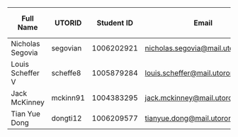 | Full Name | UTORID | Student ID | Email | Best Wayto Contact | Discord Username|
|-----------|--------|------------|-------|---------------------|------------------|
|Nicholas Segovia | segovian | 1006202921 | nicholas.segovia@mail.utoronto.ca | discord | stug564#9054|
|Louis Scheffer V | scheffe8 | 1005879284 | louis.scheffer@mail.utoronto.ca | discord | The Neon Narwhal#6421|
|Jack McKinney | mckinn91 | 1004383295 | jack.mckinney@mail.utoronto.ca | discord | Jackimus#8634 |
|Tian Yue Dong | dongti12 | 1006209577 | tianyue.dong@mail.utoronto.ca | discord | Joker1812#5852 |